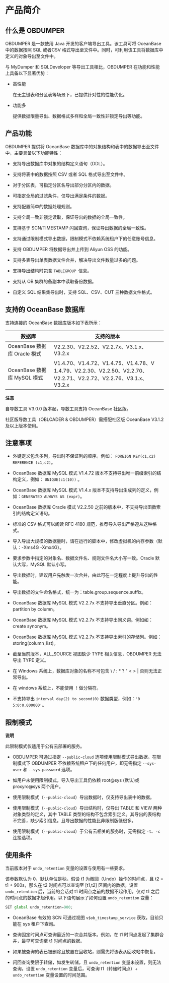 产品简介 
=========================



什么是 OBDUMPER 
---------------------------------

OBDUMPER 是一款使用 Java 开发的客户端导出工具。该工具可将 OceanBase 中的数据按照 SQL 或者CSV 格式导出至文件中。同时，可利用该工具将数据库中定义的对象导出至文件中。

与 MyDumper 和 SQLDeveloper 等导出工具相比，OBDUMPER 在功能和性能上具备以下显著优势：

* 高性能

  在无主键表和分区表等场景下，已提供针对性的性能优化。
  

* 功能多

  提供数据限量导出、数据格式多样和全局一致性非锁定导出等功能。
  




产品功能 
-------------------------

OBDUMPER 提供将 OceanBase 数据库中的对象结构和表中的数据导出至文件中，主要具备以下功能特性：

* 支持导出数据库中对象的结构定义语句（DDL）。

  

* 支持将表中的数据按照 CSV 或者 SQL 格式导出至文件中。

  

* 对于分区表，可指定分区名导出部分分区内的数据。

  

* 可指定全局的过滤条件，仅导出满足条件的数据。

  

* 支持配置简单的数据处理规则。

  

* 支持全局一致非锁定读取，保证导出的数据的全局一致性。

  

* 支持基于 SCN/TIMESTAMP 闪回查询，保证导出数据的全局一致性。

  

* 支持通过限制模式导出数据，限制模式不依赖系统租户下的任意账号信息。

  

* 支持 OBDUMPER 将数据导出并上传到 Aliyun OSS 的功能。

  

* 支持多表导出单表数据文件合并，解决导出文件数量过多的问题。

  

* 支持导出结构时包含 `TABLEGROUP `信息。

  

* 支持从 OB 集群的备副本中读取备份数据。

  

* 自定义 SQL 结果集导出时，支持 SQL、CSV、CUT 三种数据文件格式。

  




支持的 OceanBase 数据库 
--------------------------------------

支持连接的 OceanBase 数据库版本如下表所示：


|         **数据库**         |                                               **支持的版本**                                                |
|-------------------------|--------------------------------------------------------------------------------------------------------|
| OceanBase 数据库 Oracle 模式 | V2.2.30、V2.2.52、V2.2.7x、V3.1.x、V3.2.x                                                                  |
| OceanBase 数据库 MySQL 模式  | V1.4.70、V1.4.72、V1.4.75、V1.4.78、V 1.4.79、V2.2.30、V2.2.50、V2.2.70、V2.2.71、V2.2.72、V2.2.76、V3.1.x、V3.2.x |


**注意**



自导数工具 V3.0.0 版本起，导数工具支持 OceanBase 社区版。

社区版导数工具（OBLOADER \& OBDUMPER）需搭配社区版 OceanBase V3.1.2 及以上版本使用。

注意事项 
-------------------------

* 外键定义包含多列，导出时不保证列的顺序。例如： `FOREIGN KEY(c1,c2) REFERENCE (c1,c2)`。

  

* OceanBase 数据库 MySQL 模式 V1.4.72 版本不支持导出唯一前缀索引的结构定义，例如： `UNIQUE(c1(10))` 。

  

* OceanBase 数据库 MySQL 模式 V1.4.x 版本不支持导出生成列的定义，例如：`GENERATED ALWAYS AS (expr)`。

  

* OceanBase 数据库 Oracle 模式 V2.2.50 之前的版本中，不支持导出函数索引的结构定义语句。

  

* 标准的 CSV 格式可以阅读 RFC 4180 规范，推荐导入导出严格遵从这种格式。

  

* 导入导出大规模的数据量时，请在运行的脚本中，修改虚拟机的内存参数（默认：-Xms4G -Xmx4G）。

  

* 要求参数中指定的对象名、数据文件名、规则文件名大小写一致。Oracle 默认大写，MySQL 默认小写。

  

* 导出数据时，建议用户先触发一次合并，由此可在一定程度上提升导出的性能。

  

* 导出数据的文件命名格式，统一为：table.group.sequence.suffix。

  

* OceanBase 数据库 MySQL 模式 V2.2.7x 不支持导出垂直分区。例如：partition by column。

  

* OceanBase 数据库 MySQL 模式 V2.2.7x 不支持导出同义词。例如如：create synonym。

  

* OceanBase 数据库 MySQL 模式 V2.2.7x 不支持导出索引的存储列。例如：storing(column_list)。

  

*
  截至当前版本，ALL_SOURCE 视图缺少 TYPE 相关信息，OBDUMPER 无法导出 TYPE 定义。
  

* 在 Windows 系统上，数据库对象的名称不可包含 \\ / : \* ? " \< \> \| 否则无法正常导出。

  

* 在 windows 系统上，不能使用 ！做分隔符。

  

* 不支持导出 `interval day(2) to second(0)` 数据类型，例如：`'0 5:0:0.000000'`。

  




限制模式 
-------------------------

**说明**



此限制模式仅适用于公有云部署的服务。

* OBDUMPER 可通过指定 `--public-cloud` 选项使用限制模式导出数据。在限制模式下 OBDUMPER 不依赖系统租户下的任何用户，即无需指定 `--sys-user` 和 `--sys-password` 选项。

  

* 如用户未使用限制模式，导入导出工具仍依赖 root@sys (默认)或 proxyro@sys 两个用户。

  

* 使用限制模式（`--public-cloud`）导出数据时，仅支持导出表中的数据。

  

* 使用限制模式（`--public-cloud`）导出结构时，仅导出 TABLE 和 VIEW 两种对象类型的定义，其中 TABLE 类型的结构不包含索引定义。其导出的表结构不完善，缺少索引信息。且导出数据的性能比非限制版低很多。

  

* 使用限制模式（`--public-cloud`）于公有云相关的服务时，无需指定 `-t`、`-c` 连接选项。

  




使用条件 
-------------------------

当前版本对于 `undo_retention` 变量的设置与使用有一些要求。

该参数默认为 0，默认单位是秒。假设 t1 为撤回（Undo）操作的时间点，且 t2 = t1 + 900s，那么在 t2 时间点可以查询至 [t1,t2] 区间内的数据。设置 `undo_retention` 后，当前的会话对 t1 时间点之前的数据不起作用，仅对 t1 之后的时间点的数据才起作用。以下语句展示了如何设置 `undo_retention` 变量：

```javascript
SET global undo_retention=900;
```



* OceanBase 有效的 SCN 可通过视图 `v$ob_timestamp_service` 获取，目前只能在 sys 租户下查询。

  

* 查询固定时间点可查询最近的一次合并版本。例如，在 t1 时间点发起了集群合并，最早可查询至 t1 时间点的数据。

  

* 如果被查询的表已被删除且放置在回收站，则需先将该表从回收站中恢复。

  

* 闪回查询受限于转储，如发生转储，且 `undo_retention` 变量未设置，则无法查询。设置 `undo_retention` 变量后，可查询 t1（转储时间点）+ `undo_retention` 变量设置的时间范围。

  



